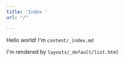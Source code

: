 ```yaml
---
title: 'Index '
url: "/"

---
```

Hello world! I'm `content/_index.md`

I'm rendered by `layouts/_default/list.html`